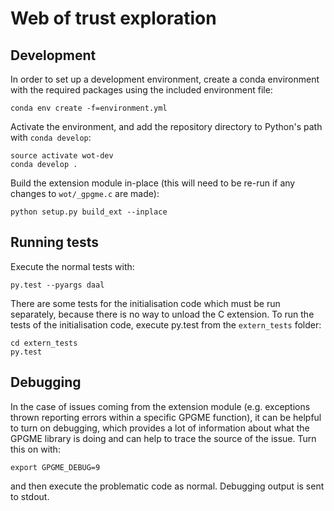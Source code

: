 Web of trust exploration
========================


Development
-----------

In order to set up a development environment, create a conda environment with
the required packages using the included environment file:

```
conda env create -f=environment.yml
```

Activate the environment, and add the repository directory to Python's path with
`conda develop`:

```
source activate wot-dev
conda develop .
```

Build the extension module in-place (this will need to be re-run if any changes
to `wot/_gpgme.c` are made):

```
python setup.py build_ext --inplace
```


Running tests
-------------

Execute the normal tests with:

```
py.test --pyargs daal
```

There are some tests for the initialisation code which must be run separately,
because there is no way to unload the C extension. To run the tests of the
initialisation code, execute py.test from the `extern_tests` folder:

```
cd extern_tests
py.test
```


Debugging
---------

In the case of issues coming from the extension module (e.g. exceptions thrown
reporting errors within a specific GPGME function), it can be helpful to turn on
debugging, which provides a lot of information about what the GPGME library is
doing and can help to trace the source of the issue. Turn this on with:

```
export GPGME_DEBUG=9
```

and then execute the problematic code as normal. Debugging output is sent to
stdout.
